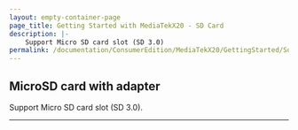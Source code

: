 ```yaml
---
layout: empty-container-page
page_title: Getting Started with MediaTekX20 - SD Card
description: |-
    Support Micro SD card slot (SD 3.0)
permalink: /documentation/ConsumerEdition/MediaTekX20/GettingStarted/Sdcard.md/
---
```

## MicroSD card with adapter

Support Micro SD card slot (SD 3.0).

***

